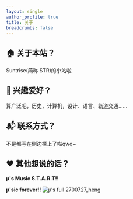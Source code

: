 ```yaml
---
layout: single
author_profile: true
title: 关于
breadcrumbs: false
---
```

## 🏠 关于本站？
Suntrise(简称 STR)的小站啦

## 🎨 兴趣爱好？
算广泛吧，历史，计算机，设计、语言、轨道交通……

## 📬 联系方式？
不是都写在侧边栏上了喵qwq~

## ❤ 其他想说的话？
**μ's Music S.T.A.R.T!!**

**μ'sic forever!!**
![μ’s full 2700727_heng](https://github.com/suntrise/suntrise.github.io/assets/89229642/8d738fb5-65ce-4b13-a1af-78090ffd4138)



